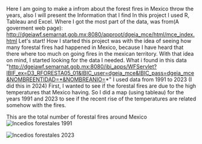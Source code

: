 Here I am going to make a infrom about the forest fires in Mexico throw the years, also I will present the Information that I find 
In this project I used R, Tableau and Excel.
Where I got the most part of the data, was from(A goverment web page): http://dgeiawf.semarnat.gob.mx:8080/approot/dgeia_mce/html/mce_index.html 
Let's start!
How I started this project was with the idea of seeing how many forestal fires had happened in Mexico, because I have heard that there where too much on going fires in the mexican territory.
With that idea on mind, I started looking for the data I needed.
What i found in this data "http://dgeiawf.semarnat.gob.mx:8080/ibi_apps/WFServlet?IBIF_ex=D3_RFORESTA05_01&IBIC_user=dgeia_mce&IBIC_pass=dgeia_mce&NOMBREENTIDAD=*&NOMBREANIO=*"
I used data from 1991 to 2023 (I did this in 2024)
First, I wanted to see if the forestal fires are due to the high temperatures that Mexico having. So I did a map (using tableau) for the years 1991 and 2023 to see if the 
recent rise of the temperatures are related somehow with the fires.

This are the total number of forestal fires around Mexico 
![Incedios forestales 1991](https://github.com/zemmi580/EmilianoChavez_DataProjects/assets/165099619/649b53cb-327f-421d-881d-f376fe1a8821)

![Incedios forestales 2023](https://github.com/zemmi580/EmilianoChavez_DataProjects/assets/165099619/bb3229ba-5dca-4408-99b7-858f3a13b5ee)

